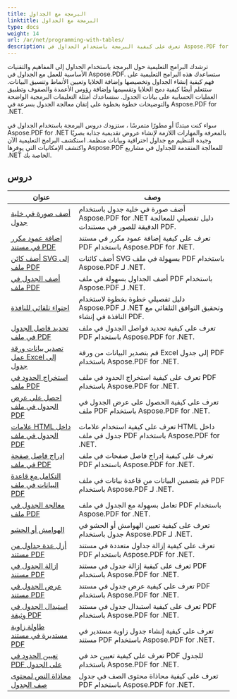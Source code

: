 ```yaml
---
title: البرمجة مع الجداول
linktitle: البرمجة مع الجداول
type: docs
weight: 14
url: /ar/net/programming-with-tables/
description: تعرف على كيفية البرمجة باستخدام الجداول في Aspose.PDF for .NET مع البرامج التعليمية خطوة بخطوة.
---
```

ترشدك البرامج التعليمية حول البرمجة باستخدام الجداول إلى المفاهيم والتقنيات الأساسية للعمل مع الجداول في Aspose.PDF. ستساعدك هذه البرامج التعليمية على فهم كيفية إنشاء الجداول وتخصيصها وإضافة الخلايا وتعيين الأنماط وتنسيق البيانات. ستتعلم أيضًا كيفية دمج الخلايا وتقسيمها وإضافة رؤوس الأعمدة والصفوف وتطبيق العمليات الحسابية على بيانات الجدول. ستساعدك أمثلة التعليمات البرمجية الواضحة والتوضيحات خطوة بخطوة على إتقان معالجة الجدول بسرعة في Aspose.PDF for .NET.

سواء كنت مبتدئًا أو مطورًا متمرسًا ، ستزودك دروس البرمجة باستخدام الجداول في Aspose.PDF for .NET بالمعرفة والمهارات اللازمة لإنشاء عروض تقديمية جذابة بصريًا وجيدة التنظيم مع جداول احترافية وبيانات منظمة. استكشف البرامج التعليمية الآن واكتشف الإمكانيات التي يوفرها Aspose.PDF للمعالجة المتقدمة للجداول في مشاريع .NET الخاصة بك.

## دروس
| عنوان | وصف |
| --- | --- | 
| [أضف صورة في خلية جدول](./add-image-in-a-table-cell/) | أضف صورة في خلية جدول باستخدام Aspose.PDF for .NET دليل تفصيلي للمعالجة الدقيقة للصور في مستندات PDF. |  
| [إضافة عمود مكرر في مستند PDF](./add-repeating-column/) | تعرف على كيفية إضافة عمود مكرر في مستند PDF باستخدام Aspose.PDF for .NET. |  
| [أضف كائن SVG إلى ملف PDF](./add-svg-object/) | أضف كائنات SVG بسهولة في ملف PDF باستخدام Aspose.PDF لـ .NET. |  
| [أضف الجدول في ملف PDF](./add-table/) | أضف الجداول بسهولة في ملف PDF باستخدام Aspose.PDF لـ .NET. |  
| [احتواء تلقائي للنافذة](./auto-fit-to-window/) | دليل تفصيلي خطوة بخطوة لاستخدام Aspose.PDF لـ .NET وتحقيق التوافق التلقائي مع النافذة في إنشاء PDF. |  
| [تحديد فاصل الجدول في ملف PDF](./determine-table-break/) | تعرف على كيفية تحديد فواصل الجدول في ملف PDF باستخدام Aspose.PDF for .NET. |  
| [تصدير بيانات ورقة عمل Excel إلى جدول](./export-excel-worksheet-data-to-table/) | قم بتصدير البيانات من ورقة Excel إلى جدول PDF باستخدام Aspose.PDF for .NET. |  
| [استخراج الحدود في ملف PDF](./extract-border/) | تعرف على كيفية استخراج الحدود في ملف PDF باستخدام Aspose.PDF for .NET. |  
| [احصل على عرض الجدول في ملف PDF](./get-table-width/) | تعرف على كيفية الحصول على عرض الجدول في ملف PDF باستخدام Aspose.PDF for .NET. |  
| [علامات HTML داخل الجدول في ملف PDF](./html-tags-inside-table/) | تعرف على كيفية استخدام علامات HTML داخل جدول في ملف PDF باستخدام Aspose.PDF for .NET. |  
| [إدراج فاصل صفحة في ملف PDF](./insert-page-break/) | تعرف على كيفية إدراج فاصل صفحات في ملف PDF باستخدام Aspose.PDF for .NET. |  
| [التكامل مع قاعدة البيانات في ملف PDF](./integrate-with-database/) | قم بتضمين البيانات من قاعدة بيانات في ملف PDF باستخدام Aspose.PDF لـ .NET. |  
| [معالجة الجدول في ملف PDF](./manipulate-table/) | تعامل بسهولة مع الجدول في ملف PDF باستخدام Aspose.PDF for .NET. |  
| [الهوامش أو الحشو](./margins-or-padding/) | تعرف على كيفية تعيين الهوامش أو الحشو في جدول باستخدام Aspose.PDF لـ .NET. |  
| [أزل عدة جداول من مستند PDF](./remove-multiple-tables/) | تعرف على كيفية إزالة جداول متعددة في مستند PDF باستخدام Aspose.PDF for .NET. |  
| [إزالة الجدول في مستند PDF](./remove-table/) | تعرف على كيفية إزالة جدول في مستند PDF باستخدام Aspose.PDF for .NET. |  
| [عرض الجدول في مستند PDF](./render-table/) | تعرف على كيفية عرض جدول في مستند PDF باستخدام Aspose.PDF for .NET. |  
| [استبدال الجدول في وثيقة PDF](./replace-table/) | تعرف على كيفية استبدال جدول في مستند PDF باستخدام Aspose.PDF for .NET. |  
| [طاولة زاوية مستديرة في مستند PDF](./rounded-corner-table/) | تعرف على كيفية إنشاء جدول زاوية مستدير في مستند PDF باستخدام Aspose.PDF for .NET. |  
| [تعيين الحدود في PDF على الجدول](./set-border/) | تعرف على كيفية تعيين حد في PDF للجدول باستخدام Aspose.PDF for .NET. |  
| [محاذاة النص لمحتوى صف الجدول](./text-alignment-for-table-row-content/) | تعرف على كيفية محاذاة محتوى الصف في جدول PDF باستخدام Aspose.PDF for .NET. |  